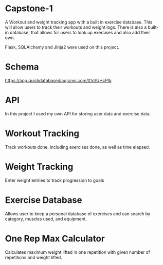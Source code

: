 # Capstone-1

A Workout and weight tracking app with a built in exercise database. This will allow users to track their workouts and weight logs. There is also a built-in database, that allows for users to look up exercises and also add their own. 

Flask, SQLAlchemy and JInja2 were used on this project.


# Schema

https://app.quickdatabasediagrams.com/#/d/UHcPlb

# API
In this project I used my own API for storing user data and exercise data.

# Workout Tracking

Track workouts done, including exercises done, as well as time elapsed.

# Weight Tracking

Enter weight entries to track progression to goals

# Exercise Database

Allows user to keep a personal database of exercises and can search by category, muscles used, and equipment.

# One Rep Max Calculator

Calculates maximum weight lifted in one repetition with given number of repetitions and weight lifted.





